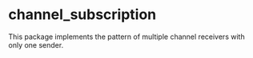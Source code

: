 # channel_subscription
This package implements the pattern of multiple channel receivers with only one sender.
